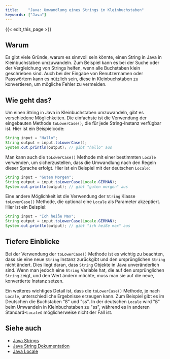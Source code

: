```yaml
---
title:    "Java: Umwandlung eines Strings in Kleinbuchstaben"
keywords: ["Java"]
---
```


{{< edit_this_page >}}

## Warum

Es gibt viele Gründe, warum es sinnvoll sein könnte, einen String in Java in Kleinbuchstaben umzuwandeln. Zum Beispiel kann es bei der Suche oder der Vergleichung von Strings helfen, wenn alle Buchstaben klein geschrieben sind. Auch bei der Eingabe von Benutzernamen oder Passwörtern kann es nützlich sein, diese in Kleinbuchstaben zu konvertieren, um mögliche Fehler zu vermeiden.

## Wie geht das?

Um einen String in Java in Kleinbuchstaben umzuwandeln, gibt es verschiedene Möglichkeiten. Die einfachste ist die Verwendung der eingebauten Methode `toLowerCase()`, die für jede String-Instanz verfügbar ist. Hier ist ein Beispielcode:

```Java
String input = "Hallo";
String output = input.toLowerCase();
System.out.println(output); // gibt "hallo" aus
```

Man kann auch die `toLowerCase()` Methode mit einer bestimmten `Locale` verwenden, um sicherzustellen, dass die Umwandlung nach den Regeln dieser Sprache erfolgt. Hier ist ein Beispiel mit der deutschen `Locale`:

```Java
String input = "Guten Morgen";
String output = input.toLowerCase(Locale.GERMAN);
System.out.println(output); // gibt "guten morgen" aus
```

Eine andere Möglichkeit ist die Verwendung der `String` Klasse `toLowerCase()` Methode, die optional eine `Locale` als Parameter akzeptiert. Hier ist ein Beispiel:

```Java
String input = "Ich heiße Max";
String output = input.toLowerCase(Locale.GERMAN);
System.out.println(output); // gibt "ich heiße max" aus
```

## Tiefere Einblicke

Bei der Verwendung der `toLowerCase()` Methode ist es wichtig zu beachten, dass sie eine neue `String` Instanz zurückgibt und den ursprünglichen `String` nicht ändert. Dies liegt daran, dass `String` Objekte in Java unveränderlich sind. Wenn man jedoch eine `String` Variable hat, die auf den ursprünglichen `String` zeigt, und den Wert ändern möchte, muss man sie auf die neue, konvertierte Instanz setzen.

Ein weiteres wichtiges Detail ist, dass die `toLowerCase()` Methode, je nach `Locale`, unterschiedliche Ergebnisse erzeugen kann. Zum Beispiel gibt es im Deutschen die Buchstaben "ß" und "ss". In der deutschen `Locale` wird "ß" beim Umwandeln in Kleinbuchstaben zu "ss", während es in anderen Standard-`Locale`s möglicherweise nicht der Fall ist.

## Siehe auch

- [Java Strings](https://docs.oracle.com/javase/tutorial/java/data/strings.html)
- [Java String Dokumentation](https://docs.oracle.com/javase/10/docs/api/java/lang/String.html)
- [Java Locale](https://docs.oracle.com/javase/10/docs/api/java/util/Locale.html)